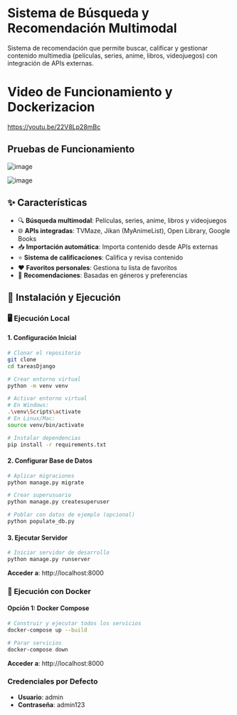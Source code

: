
# Sistema de Búsqueda y Recomendación Multimodal

Sistema de recomendación que permite buscar, calificar y gestionar contenido multimedia (películas, series, anime, libros, videojuegos) con integración de APIs externas.

# Video de Funcionamiento y Dockerizacion
https://youtu.be/22V8Lp28mBc

## Pruebas de Funcionamiento

![image](https://github.com/user-attachments/assets/4161d02e-3b51-40b8-b894-ae283f4d5f7f)

![image](https://github.com/user-attachments/assets/cfa4eb53-0cfb-4bc0-924a-8eefc74d7f6c)

## ✨ Características

- 🔍 **Búsqueda multimodal**: Películas, series, anime, libros y videojuegos
- 🌐 **APIs integradas**: TVMaze, Jikan (MyAnimeList), Open Library, Google Books
- 📥 **Importación automática**: Importa contenido desde APIs externas
- ⭐ **Sistema de calificaciones**: Califica y revisa contenido
- ❤️ **Favoritos personales**: Gestiona tu lista de favoritos
- 🎯 **Recomendaciones**: Basadas en géneros y preferencias

## 🚀 Instalación y Ejecución

### 🖥️ Ejecución Local

#### 1. Configuración Inicial

```bash
# Clonar el repositorio
git clone 
cd tareasDjango

# Crear entorno virtual
python -m venv venv

# Activar entorno virtual
# En Windows:
.\venv\Scripts\activate
# En Linux/Mac:
source venv/bin/activate

# Instalar dependencias
pip install -r requirements.txt
```

#### 2. Configurar Base de Datos

```bash
# Aplicar migraciones
python manage.py migrate

# Crear superusuario
python manage.py createsuperuser

# Poblar con datos de ejemplo (opcional)
python populate_db.py
```

#### 3. Ejecutar Servidor

```bash
# Iniciar servidor de desarrollo
python manage.py runserver

```

**Acceder a**: http://localhost:8000

### 🐳 Ejecución con Docker

#### Opción 1: Docker Compose

```bash
# Construir y ejecutar todos los servicios
docker-compose up --build

# Parar servicios
docker-compose down
```

**Acceder a**: http://localhost:8000

### Credenciales por Defecto

- **Usuario**: admin
- **Contraseña**: admin123


